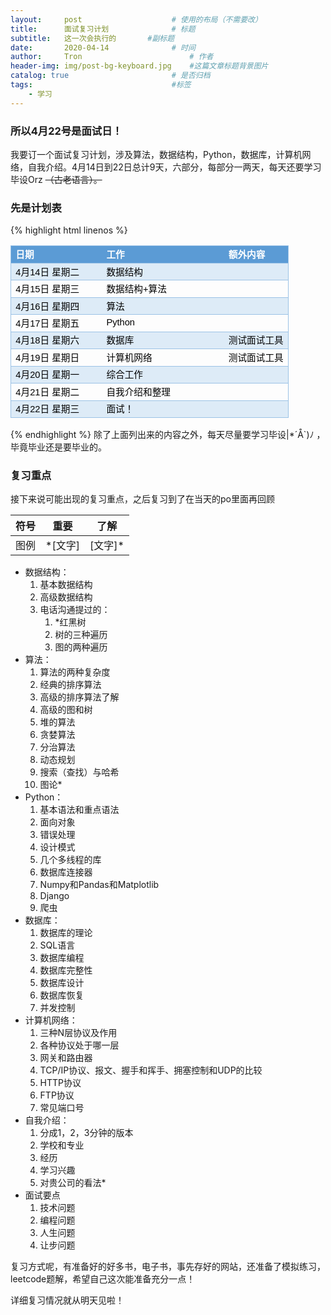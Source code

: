 ```yaml
---
layout:     post   				    # 使用的布局（不需要改）
title:      面试复习计划 				# 标题 
subtitle:   这一次会执行的       #副标题
date:       2020-04-14 				# 时间
author:     Tron 						# 作者
header-img: img/post-bg-keyboard.jpg 	#这篇文章标题背景图片
catalog: true 						# 是否归档
tags:								#标签
    - 学习
---
```


### 所以4月22号是面试日！

我要订一个面试复习计划，涉及算法，数据结构，Python，数据库，计算机网络，自我介绍。4月14日到22日总计9天，六部分，每部分一两天，每天还要学习毕设Orz ~~（古老语言）。~~

### 先是计划表

{% highlight html linenos %}

<table border=0 cellpadding=0 cellspacing=0 width=446 style='border-collapse:
 collapse;table-layout:fixed;width:334pt'>
 <col width=147 style='mso-width-source:userset;mso-width-alt:4704;width:110pt'>
 <col width=200 style='mso-width-source:userset;mso-width-alt:6400;width:150pt'>
 <col width=99 style='mso-width-source:userset;mso-width-alt:3168;width:74pt'>
 <tr height=19 style='height:14.25pt'>
  <td height=19 class=xl65 width=147 style='height:14.25pt;width:110pt;
  font-size:11.0pt;color:white;font-weight:700;text-decoration:none;text-underline-style:
  none;text-line-through:none;font-family:等线, sans-serif;mso-font-charset:134;
  border-top:.5pt solid #9BC2E6;border-right:none;border-bottom:.5pt solid #9BC2E6;
  border-left:.5pt solid #9BC2E6;background:#5B9BD5;mso-pattern:#5B9BD5 none'>日期</td>
  <td class=xl65 width=200 style='width:150pt;font-size:11.0pt;color:white;
  font-weight:700;text-decoration:none;text-underline-style:none;text-line-through:
  none;font-family:等线, sans-serif;mso-font-charset:134;border-top:.5pt solid #9BC2E6;
  border-right:none;border-bottom:.5pt solid #9BC2E6;border-left:none;
  background:#5B9BD5;mso-pattern:#5B9BD5 none'>工作</td>
  <td class=xl65 width=99 style='width:74pt;font-size:11.0pt;color:white;
  font-weight:700;text-decoration:none;text-underline-style:none;text-line-through:
  none;font-family:等线, sans-serif;mso-font-charset:134;border-top:.5pt solid #9BC2E6;
  border-right:.5pt solid #9BC2E6;border-bottom:.5pt solid #9BC2E6;border-left:
  none;background:#5B9BD5;mso-pattern:#5B9BD5 none'>额外内容</td>
 </tr>
 <tr height=19 style='height:14.25pt'>
  <td height=19 class=xl66 style='height:14.25pt;font-size:11.0pt;color:black;
  font-weight:400;text-decoration:none;text-underline-style:none;text-line-through:
  none;font-family:等线, sans-serif;mso-font-charset:134;border-top:.5pt solid #9BC2E6;
  border-right:none;border-bottom:.5pt solid #9BC2E6;border-left:.5pt solid #9BC2E6;
  background:#DDEBF7;mso-pattern:#DDEBF7 none'>4月14日 星期二</td>
  <td class=xl65 style='font-size:11.0pt;color:black;font-weight:400;
  text-decoration:none;text-underline-style:none;text-line-through:none;
  font-family:等线, sans-serif;mso-font-charset:134;border-top:.5pt solid #9BC2E6;
  border-right:none;border-bottom:.5pt solid #9BC2E6;border-left:none;
  background:#DDEBF7;mso-pattern:#DDEBF7 none'>数据结构</td>
  <td class=xl65 style='font-size:11.0pt;color:black;font-weight:400;
  text-decoration:none;text-underline-style:none;text-line-through:none;
  font-family:等线, sans-serif;mso-font-charset:134;border-top:.5pt solid #9BC2E6;
  border-right:.5pt solid #9BC2E6;border-bottom:.5pt solid #9BC2E6;border-left:
  none;background:#DDEBF7;mso-pattern:#DDEBF7 none'></td>
 </tr>
 <tr height=19 style='height:14.25pt'>
  <td height=19 class=xl66 style='height:14.25pt;font-size:11.0pt;color:black;
  font-weight:400;text-decoration:none;text-underline-style:none;text-line-through:
  none;font-family:等线, sans-serif;mso-font-charset:134;border-top:.5pt solid #9BC2E6;
  border-right:none;border-bottom:.5pt solid #9BC2E6;border-left:.5pt solid #9BC2E6'>4月15日
  星期三</td>
  <td class=xl65 style='font-size:11.0pt;color:black;font-weight:400;
  text-decoration:none;text-underline-style:none;text-line-through:none;
  font-family:等线, sans-serif;mso-font-charset:134;border-top:.5pt solid #9BC2E6;
  border-right:none;border-bottom:.5pt solid #9BC2E6;border-left:none'>数据结构+算法</td>
  <td class=xl65 style='font-size:11.0pt;color:black;font-weight:400;
  text-decoration:none;text-underline-style:none;text-line-through:none;
  font-family:等线, sans-serif;mso-font-charset:134;border-top:.5pt solid #9BC2E6;
  border-right:.5pt solid #9BC2E6;border-bottom:.5pt solid #9BC2E6;border-left:
  none'></td>
 </tr>
 <tr height=19 style='height:14.25pt'>
  <td height=19 class=xl66 style='height:14.25pt;font-size:11.0pt;color:black;
  font-weight:400;text-decoration:none;text-underline-style:none;text-line-through:
  none;font-family:等线, sans-serif;mso-font-charset:134;border-top:.5pt solid #9BC2E6;
  border-right:none;border-bottom:.5pt solid #9BC2E6;border-left:.5pt solid #9BC2E6;
  background:#DDEBF7;mso-pattern:#DDEBF7 none'>4月16日 星期四</td>
  <td class=xl65 style='font-size:11.0pt;color:black;font-weight:400;
  text-decoration:none;text-underline-style:none;text-line-through:none;
  font-family:等线, sans-serif;mso-font-charset:134;border-top:.5pt solid #9BC2E6;
  border-right:none;border-bottom:.5pt solid #9BC2E6;border-left:none;
  background:#DDEBF7;mso-pattern:#DDEBF7 none'>算法</td>
  <td class=xl65 style='font-size:11.0pt;color:black;font-weight:400;
  text-decoration:none;text-underline-style:none;text-line-through:none;
  font-family:等线, sans-serif;mso-font-charset:134;border-top:.5pt solid #9BC2E6;
  border-right:.5pt solid #9BC2E6;border-bottom:.5pt solid #9BC2E6;border-left:
  none;background:#DDEBF7;mso-pattern:#DDEBF7 none'></td>
 </tr>
 <tr height=19 style='height:14.25pt'>
  <td height=19 class=xl66 style='height:14.25pt;font-size:11.0pt;color:black;
  font-weight:400;text-decoration:none;text-underline-style:none;text-line-through:
  none;font-family:等线, sans-serif;mso-font-charset:134;border-top:.5pt solid #9BC2E6;
  border-right:none;border-bottom:.5pt solid #9BC2E6;border-left:.5pt solid #9BC2E6'>4月17日
  星期五</td>
  <td class=xl65 style='font-size:11.0pt;color:black;font-weight:400;
  text-decoration:none;text-underline-style:none;text-line-through:none;
  font-family:等线, sans-serif;mso-font-charset:134;border-top:.5pt solid #9BC2E6;
  border-right:none;border-bottom:.5pt solid #9BC2E6;border-left:none'>Python</td>
  <td class=xl65 style='font-size:11.0pt;color:black;font-weight:400;
  text-decoration:none;text-underline-style:none;text-line-through:none;
  font-family:等线, sans-serif;mso-font-charset:134;border-top:.5pt solid #9BC2E6;
  border-right:.5pt solid #9BC2E6;border-bottom:.5pt solid #9BC2E6;border-left:
  none'></td>
 </tr>
 <tr height=19 style='height:14.25pt'>
  <td height=19 class=xl66 style='height:14.25pt;font-size:11.0pt;color:black;
  font-weight:400;text-decoration:none;text-underline-style:none;text-line-through:
  none;font-family:等线, sans-serif;mso-font-charset:134;border-top:.5pt solid #9BC2E6;
  border-right:none;border-bottom:.5pt solid #9BC2E6;border-left:.5pt solid #9BC2E6;
  background:#DDEBF7;mso-pattern:#DDEBF7 none'>4月18日 星期六</td>
  <td class=xl65 style='font-size:11.0pt;color:black;font-weight:400;
  text-decoration:none;text-underline-style:none;text-line-through:none;
  font-family:等线, sans-serif;mso-font-charset:134;border-top:.5pt solid #9BC2E6;
  border-right:none;border-bottom:.5pt solid #9BC2E6;border-left:none;
  background:#DDEBF7;mso-pattern:#DDEBF7 none'>数据库</td>
  <td class=xl65 style='font-size:11.0pt;color:black;font-weight:400;
  text-decoration:none;text-underline-style:none;text-line-through:none;
  font-family:等线, sans-serif;mso-font-charset:134;border-top:.5pt solid #9BC2E6;
  border-right:.5pt solid #9BC2E6;border-bottom:.5pt solid #9BC2E6;border-left:
  none;background:#DDEBF7;mso-pattern:#DDEBF7 none'>测试面试工具</td>
 </tr>
 <tr height=19 style='height:14.25pt'>
  <td height=19 class=xl66 style='height:14.25pt;font-size:11.0pt;color:black;
  font-weight:400;text-decoration:none;text-underline-style:none;text-line-through:
  none;font-family:等线, sans-serif;mso-font-charset:134;border-top:.5pt solid #9BC2E6;
  border-right:none;border-bottom:.5pt solid #9BC2E6;border-left:.5pt solid #9BC2E6'>4月19日
  星期日</td>
  <td class=xl65 style='font-size:11.0pt;color:black;font-weight:400;
  text-decoration:none;text-underline-style:none;text-line-through:none;
  font-family:等线, sans-serif;mso-font-charset:134;border-top:.5pt solid #9BC2E6;
  border-right:none;border-bottom:.5pt solid #9BC2E6;border-left:none'>计算机网络</td>
  <td class=xl65 style='font-size:11.0pt;color:black;font-weight:400;
  text-decoration:none;text-underline-style:none;text-line-through:none;
  font-family:等线, sans-serif;mso-font-charset:134;border-top:.5pt solid #9BC2E6;
  border-right:.5pt solid #9BC2E6;border-bottom:.5pt solid #9BC2E6;border-left:
  none'>测试面试工具</td>
 </tr>
 <tr height=19 style='height:14.25pt'>
  <td height=19 class=xl66 style='height:14.25pt;font-size:11.0pt;color:black;
  font-weight:400;text-decoration:none;text-underline-style:none;text-line-through:
  none;font-family:等线, sans-serif;mso-font-charset:134;border-top:.5pt solid #9BC2E6;
  border-right:none;border-bottom:.5pt solid #9BC2E6;border-left:.5pt solid #9BC2E6;
  background:#DDEBF7;mso-pattern:#DDEBF7 none'>4月20日 星期一</td>
  <td class=xl65 style='font-size:11.0pt;color:black;font-weight:400;
  text-decoration:none;text-underline-style:none;text-line-through:none;
  font-family:等线, sans-serif;mso-font-charset:134;border-top:.5pt solid #9BC2E6;
  border-right:none;border-bottom:.5pt solid #9BC2E6;border-left:none;
  background:#DDEBF7;mso-pattern:#DDEBF7 none'>综合工作</td>
  <td class=xl65 style='font-size:11.0pt;color:black;font-weight:400;
  text-decoration:none;text-underline-style:none;text-line-through:none;
  font-family:等线, sans-serif;mso-font-charset:134;border-top:.5pt solid #9BC2E6;
  border-right:.5pt solid #9BC2E6;border-bottom:.5pt solid #9BC2E6;border-left:
  none;background:#DDEBF7;mso-pattern:#DDEBF7 none'></td>
 </tr>
 <tr height=19 style='height:14.25pt'>
  <td height=19 class=xl66 style='height:14.25pt;font-size:11.0pt;color:black;
  font-weight:400;text-decoration:none;text-underline-style:none;text-line-through:
  none;font-family:等线, sans-serif;mso-font-charset:134;border-top:.5pt solid #9BC2E6;
  border-right:none;border-bottom:.5pt solid #9BC2E6;border-left:.5pt solid #9BC2E6'>4月21日
  星期二</td>
  <td class=xl65 style='font-size:11.0pt;color:black;font-weight:400;
  text-decoration:none;text-underline-style:none;text-line-through:none;
  font-family:等线, sans-serif;mso-font-charset:134;border-top:.5pt solid #9BC2E6;
  border-right:none;border-bottom:.5pt solid #9BC2E6;border-left:none'>自我介绍和整理</td>
  <td class=xl65 style='font-size:11.0pt;color:black;font-weight:400;
  text-decoration:none;text-underline-style:none;text-line-through:none;
  font-family:等线, sans-serif;mso-font-charset:134;border-top:.5pt solid #9BC2E6;
  border-right:.5pt solid #9BC2E6;border-bottom:.5pt solid #9BC2E6;border-left:
  none'></td>
 </tr>
 <tr height=19 style='height:14.25pt'>
  <td height=19 class=xl66 style='height:14.25pt;font-size:11.0pt;color:black;
  font-weight:400;text-decoration:none;text-underline-style:none;text-line-through:
  none;font-family:等线, sans-serif;mso-font-charset:134;border-top:.5pt solid #9BC2E6;
  border-right:none;border-bottom:.5pt solid #9BC2E6;border-left:.5pt solid #9BC2E6;
  background:#DDEBF7;mso-pattern:#DDEBF7 none'>4月22日 星期三</td>
  <td class=xl65 style='font-size:11.0pt;color:black;font-weight:400;
  text-decoration:none;text-underline-style:none;text-line-through:none;
  font-family:等线, sans-serif;mso-font-charset:134;border-top:.5pt solid #9BC2E6;
  border-right:none;border-bottom:.5pt solid #9BC2E6;border-left:none;
  background:#DDEBF7;mso-pattern:#DDEBF7 none'>面试！</td>
  <td class=xl65 style='font-size:11.0pt;color:black;font-weight:400;
  text-decoration:none;text-underline-style:none;text-line-through:none;
  font-family:等线, sans-serif;mso-font-charset:134;border-top:.5pt solid #9BC2E6;
  border-right:.5pt solid #9BC2E6;border-bottom:.5pt solid #9BC2E6;border-left:
  none;background:#DDEBF7;mso-pattern:#DDEBF7 none'></td>
 </tr>
 <![if supportMisalignedColumns]>
 <tr height=0 style='display:none'>
  <td width=147 style='width:110pt'></td>
  <td width=200 style='width:150pt'></td>
  <td width=99 style='width:74pt'></td>
 </tr>
 <![endif]>
</table>

{% endhighlight %}
除了上面列出来的内容之外，每天尽量要学习毕设|*´Å`)ﾉ ，毕竟毕业还是要毕业的。

### 复习重点

接下来说可能出现的复习重点，之后复习到了在当天的po里面再回顾

| 符号 | 重要     | 了解     |
| ---- | -------- | -------- |
| 图例 | \*[文字] | [文字]\* |

+ 数据结构：
    1. 基本数据结构
    2. 高级数据结构
    3. 电话沟通提过的：
       1. *红黑树
       2. 树的三种遍历
       3. 图的两种遍历
+ 算法：
    1. 算法的两种复杂度
    2. 经典的排序算法
    3. 高级的排序算法了解
    4. 高级的图和树
    5. 堆的算法
    6. 贪婪算法
    7. 分治算法
    8. 动态规划
    9. 搜索（查找）与哈希
    10. 图论*
+ Python：
    1. 基本语法和重点语法
    2. 面向对象
    3. 错误处理
    4. 设计模式
    5. 几个多线程的库
    6. 数据库连接器
    7. Numpy和Pandas和Matplotlib
    8. Django
    9. 爬虫
+ 数据库：
    1. 数据库的理论
    2. SQL语言
    3. 数据库编程
    4. 数据库完整性
    5. 数据库设计
    6. 数据库恢复
    7. 并发控制
+ 计算机网络：
    1. 三种N层协议及作用
    2. 各种协议处于哪一层
    3. 网关和路由器
    4. TCP/IP协议、报文、握手和挥手、拥塞控制和UDP的比较
    5. HTTP协议
    6. FTP协议
    7. 常见端口号
+ 自我介绍：
    1. 分成1，2，3分钟的版本
    2. 学校和专业
    3. 经历
    4. 学习兴趣
    5. 对贵公司的看法*
+ 面试要点
    1. 技术问题
    2. 编程问题
    3. 人生问题
    4. 让步问题

复习方式呢，有准备好的好多书，电子书，事先存好的网站，还准备了模拟练习，leetcode题解，希望自己这次能准备充分一点！

详细复习情况就从明天见啦！